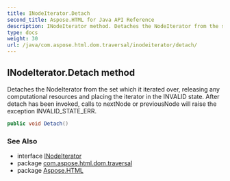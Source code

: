 ```yaml
---
title: INodeIterator.Detach
second_title: Aspose.HTML for Java API Reference
description: INodeIterator method. Detaches the NodeIterator from the set which it iterated over releasing any computational resources and placing the iterator in the INVALID state. After detach has been invoked calls to nextNode or previousNode will raise the exception INVALID_STATE_ERR
type: docs
weight: 30
url: /java/com.aspose.html.dom.traversal/inodeiterator/detach/
---
```

## INodeIterator.Detach method

Detaches the NodeIterator from the set which it iterated over, releasing any computational resources and placing the iterator in the INVALID state. After detach has been invoked, calls to nextNode or previousNode will raise the exception INVALID_STATE_ERR.

```java
public void Detach()
```

### See Also

* interface [INodeIterator](../)
* package [com.aspose.html.dom.traversal](../../../com.aspose.html.dom.traversal/)
* package [Aspose.HTML](../../../)

